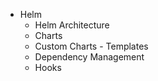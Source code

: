 * Helm
   - Helm Architecture
   - Charts
   - Custom Charts - Templates
   - Dependency Management
   - Hooks
